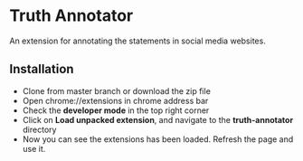 # Truth Annotator #

An extension for annotating the statements in social media websites.

## Installation ##
* Clone from master branch or download the zip file
* Open chrome://extensions in chrome address bar
* Check the **developer mode** in the top right corner
* Click on **Load unpacked extension**, and navigate to the **truth-annotator** directory
* Now you can see the extensions has been loaded. Refresh the page and use it.